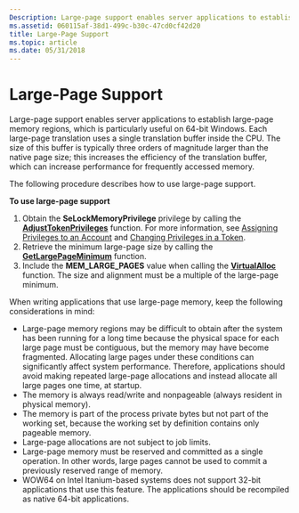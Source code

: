 ```yaml
---
Description: Large-page support enables server applications to establish large-page memory regions, which is particularly useful on 64-bit Windows.
ms.assetid: 060115af-38d1-499c-b30c-47cd0cf42d20
title: Large-Page Support
ms.topic: article
ms.date: 05/31/2018
---
```


# Large-Page Support

Large-page support enables server applications to establish large-page memory regions, which is particularly useful on 64-bit Windows. Each large-page translation uses a single translation buffer inside the CPU. The size of this buffer is typically three orders of magnitude larger than the native page size; this increases the efficiency of the translation buffer, which can increase performance for frequently accessed memory.

The following procedure describes how to use large-page support.

**To use large-page support**

1.  Obtain the **SeLockMemoryPrivilege** privilege by calling the [**AdjustTokenPrivileges**](https://msdn.microsoft.com/en-us/library/Aa375202(v=VS.85).aspx) function. For more information, see [Assigning Privileges to an Account](https://msdn.microsoft.com/en-us/library/Ff961911(v=VS.85).aspx) and [Changing Privileges in a Token](https://msdn.microsoft.com/en-us/library/ms717797(v=VS.85).aspx).
2.  Retrieve the minimum large-page size by calling the [**GetLargePageMinimum**](https://msdn.microsoft.com/en-us/library/Aa366568(v=VS.85).aspx) function.
3.  Include the **MEM\_LARGE\_PAGES** value when calling the [**VirtualAlloc**](https://msdn.microsoft.com/en-us/library/Aa366887(v=VS.85).aspx) function. The size and alignment must be a multiple of the large-page minimum.

When writing applications that use large-page memory, keep the following considerations in mind:

-   Large-page memory regions may be difficult to obtain after the system has been running for a long time because the physical space for each large page must be contiguous, but the memory may have become fragmented. Allocating large pages under these conditions can significantly affect system performance. Therefore, applications should avoid making repeated large-page allocations and instead allocate all large pages one time, at startup.
-   The memory is always read/write and nonpageable (always resident in physical memory).
-   The memory is part of the process private bytes but not part of the working set, because the working set by definition contains only pageable memory.
-   Large-page allocations are not subject to job limits.
-   Large-page memory must be reserved and committed as a single operation. In other words, large pages cannot be used to commit a previously reserved range of memory.
-   WOW64 on Intel Itanium-based systems does not support 32-bit applications that use this feature. The applications should be recompiled as native 64-bit applications.

 

 



